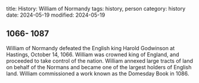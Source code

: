 title: History: William of Normandy
tags: history, person
category: history
date: 2024-05-19
modified: 2024-05-19


 1066-
1087
-
William of Normandy
 defeated the English king Harold Godwinson at Hastings,
 October 14, 1066.
 William was crowned king of England, and
 proceeded to take control of the nation. William annexed large
 tracts of land on behalf of the Normans and became one of the
 largest holders of English land. William commissioned a work known as the
 Domesday Book
 in 1086.





